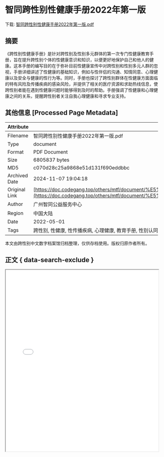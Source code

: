 # 智同跨性别性健康手册2022年第一版

<!-- tcd_download_link -->
下载: <a href="智同跨性别性健康手册2022年第一版.pdf" download>智同跨性别性健康手册2022年第一版.pdf</a>
<!-- tcd_download_link_end -->

## 摘要

<!-- tcd_abstract -->
《跨性别性健康手册》是针对跨性别及性别多元群体的第一次专门性健康教育手册，旨在提升跨性别个体的性健康意识和知识，以便更好地保护自己和他人的健康。这本手册的编写目的在于弥补目前性健康宣传中对跨性别和性别多元人群的忽视，手册详细讲述了性健康的基础知识，例如与性伴侣的沟通、知情同意、心理健康以及安全与健康的性行为等。同时，手册也探讨了跨性别群体在性健康方面面临的特有风险及传播疾病的感染风险，并提供了相关的医疗资源和求助热线信息，使跨性别者能在遇到性健康问题时能够得到及时的帮助。手册强调了性健康和心理健康之间的关系，提醒跨性别者关注自我心理健康和寻求专业支持。

<!-- tcd_abstract_end -->

## 其他信息 [Processed Page Metadata]

| Attribute       | Value                                  |
|-----------------|----------------------------------------|
| Filename        | 智同跨性别性健康手册2022年第一版.pdf                             |
| Type            | document                                 |
| Format          | PDF Document                               |
| Size            | 6805837 bytes                           |
| MD5             | c070d28c25a9868e51d131f690eddbbc                                  |
| Archived Date   | 2024-11-07 19:04:18                             |
| Original Link   | [https://doc.codegang.top/others/mtf/document/%E5%81%A5%E5%BA%B7%E7%B1%BB/%E6%80%A7%E5%81%A5%E5%BA%B7/%E6%99%BA%E5%90%8C%E8%B7%A8%E6%80%A7%E5%88%AB%E6%80%A7%E5%81%A5%E5%BA%B7%E6%89%8B%E5%86%8C2022%E5%B9%B4%E7%AC%AC%E4%B8%80%E7%89%88.pdf](https://doc.codegang.top/others/mtf/document/%E5%81%A5%E5%BA%B7%E7%B1%BB/%E6%80%A7%E5%81%A5%E5%BA%B7/%E6%99%BA%E5%90%8C%E8%B7%A8%E6%80%A7%E5%88%AB%E6%80%A7%E5%81%A5%E5%BA%B7%E6%89%8B%E5%86%8C2022%E5%B9%B4%E7%AC%AC%E4%B8%80%E7%89%88.pdf)                         |
| Author          | 广州智同公益服务中心                               |
| Region          | 中国大陆                               |
| Date            | 2022-05-01                                 |
| Tags            | 跨性别, 性健康, 性传播疾病, 心理健康, 教育手册, 性别认同, 社区支持                                 |

本文由跨性别中文数字档案馆归档整理，仅供存档使用。版权归原作者所有。


## 正文 { data-search-exclude }

<!-- tcd_main_text -->
<iframe src="../智同跨性别性健康手册2022年第一版.pdf" width="100%" height="600px">
    <p>无法显示PDF，请下载查看。</p>
</iframe>
<!-- tcd_main_text_end -->

